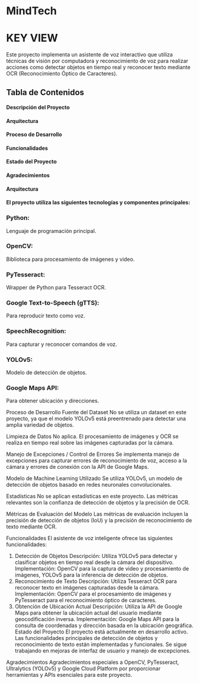 # MindTech

# KEY VIEW
Este proyecto implementa un asistente de voz interactivo que utiliza técnicas de visión por computadora y reconocimiento de voz para realizar acciones como detectar objetos en tiempo real y reconocer texto mediante OCR (Reconocimiento Óptico de Caracteres).


## Tabla de Contenidos
#### Descripción del Proyecto
#### Arquitectura
#### Proceso de Desarrollo
#### Funcionalidades
#### Estado del Proyecto
#### Agradecimientos
#### Arquitectura
#### El proyecto utiliza las siguientes tecnologías y componentes principales:

### Python: 
Lenguaje de programación principal.
### OpenCV: 
Biblioteca para procesamiento de imágenes y video.
### PyTesseract:
Wrapper de Python para Tesseract OCR.
### Google Text-to-Speech (gTTS): 
Para reproducir texto como voz.
### SpeechRecognition:
Para capturar y reconocer comandos de voz.
### YOLOv5:
Modelo de detección de objetos.
### Google Maps API:
Para obtener ubicación y direcciones.

Proceso de Desarrollo
Fuente del Dataset
No se utiliza un dataset en este proyecto, ya que el modelo YOLOv5 está preentrenado para detectar una amplia variedad de objetos.

Limpieza de Datos
No aplica. El procesamiento de imágenes y OCR se realiza en tiempo real sobre las imágenes capturadas por la cámara.

Manejo de Excepciones / Control de Errores
Se implementa manejo de excepciones para capturar errores de reconocimiento de voz, acceso a la cámara y errores de conexión con la API de Google Maps.

Modelo de Machine Learning Utilizado
Se utiliza YOLOv5, un modelo de detección de objetos basado en redes neuronales convolucionales.

Estadísticas
No se aplican estadísticas en este proyecto. Las métricas relevantes son la confianza de detección de objetos y la precisión de OCR.

Métricas de Evaluación del Modelo
Las métricas de evaluación incluyen la precisión de detección de objetos (IoU) y la precisión de reconocimiento de texto mediante OCR.

Funcionalidades
El asistente de voz inteligente ofrece las siguientes funcionalidades:

1. Detección de Objetos
Descripción: Utiliza YOLOv5 para detectar y clasificar objetos en tiempo real desde la cámara del dispositivo.
Implementación: OpenCV para la captura de video y procesamiento de imágenes, YOLOv5 para la inferencia de detección de objetos.
2. Reconocimiento de Texto
Descripción: Utiliza Tesseract OCR para reconocer texto en imágenes capturadas desde la cámara.
Implementación: OpenCV para el procesamiento de imágenes y PyTesseract para el reconocimiento óptico de caracteres.
3. Obtención de Ubicación Actual
Descripción: Utiliza la API de Google Maps para obtener la ubicación actual del usuario mediante geocodificación inversa.
Implementación: Google Maps API para la consulta de coordenadas y dirección basada en la ubicación geográfica.
Estado del Proyecto
El proyecto está actualmente en desarrollo activo. Las funcionalidades principales de detección de objetos y reconocimiento de texto están implementadas y funcionales. Se sigue trabajando en mejoras de interfaz de usuario y manejo de excepciones.

Agradecimientos
Agradecimientos especiales a OpenCV, PyTesseract, Ultralytics (YOLOv5) y Google Cloud Platform por proporcionar herramientas y APIs esenciales para este proyecto.

